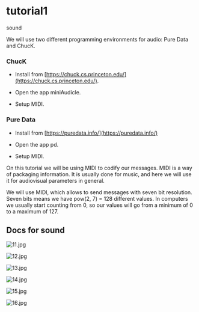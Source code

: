 # tutorial1

sound

We will use two different programming environments for audio: Pure Data and ChucK.

### ChucK

* Install from [https://chuck.cs.princeton.edu/](https://chuck.cs.princeton.edu/).

* Open the app miniAudicle.

* Setup MIDI.

### Pure Data

* Install from [https://puredata.info/](https://puredata.info/)

* Open the app pd.

* Setup MIDI.

On this tutorial we will be using MIDI to codify our messages. MIDI is a way of packaging information. It is usually done for music, and here we will use it for audiovisual parameters in general.

We will use MIDI, which allows to send messages with seven bit resolution. Seven bits means we have pow(2, 7) = 128 different values. In computers we usually start counting from 0, so our values will go from a minimum of 0 to a maximum of 127.


## Docs for sound

![11.jpg](https://github.com/montoyamoraga/localhost-for-arts/raw/master/docs/11.jpg "11.jpg") 

![12.jpg](https://github.com/montoyamoraga/localhost-for-arts/raw/master/docs/12.jpg "12.jpg") 

![13.jpg](https://github.com/montoyamoraga/localhost-for-arts/raw/master/docs/13.jpg "13.jpg") 

![14.jpg](https://github.com/montoyamoraga/localhost-for-arts/raw/master/docs/14.jpg "14.jpg") 

![15.jpg](https://github.com/montoyamoraga/localhost-for-arts/raw/master/docs/15.jpg "15.jpg") 

![16.jpg](https://github.com/montoyamoraga/localhost-for-arts/raw/master/docs/16.jpg "16.jpg") 

